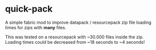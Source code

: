 # quick-pack
A simple fabric mod to improve datapack / resourcepack zip file loading times for zips with **many** files.

This was tested on a resourcepack with ~30.000 files inside the zip. Loading times could be decreased from ~18 seconds to ~4 seconds!